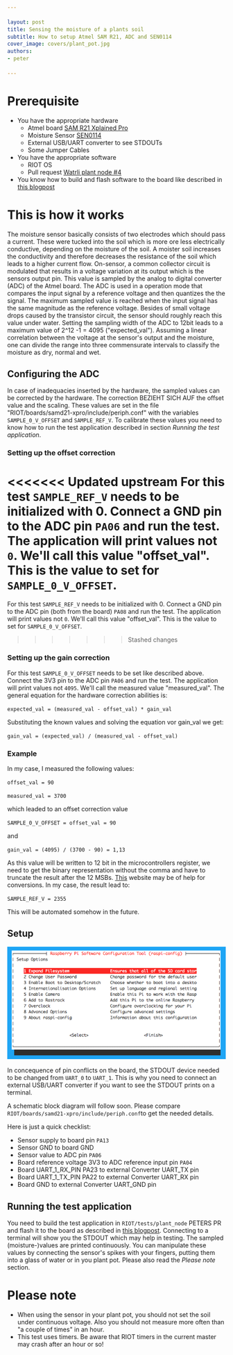 ```yaml
---

layout: post
title: Sensing the moisture of a plants soil
subtitle: How to setup Atmel SAM R21, ADC and SEN0114
cover_image: covers/plant_pot.jpg
authors:
- peter

---
```


# Prerequisite

- You have the appropriate hardware
    - Atmel board [SAM R21 Xplained Pro](http://www.atmel.com/Images/Atmel-42243-SAMR21-Xplained-Pro_User-Guide.pdf)
    - Moisture Sensor [SEN0114](http://www.dfrobot.com/index.php?route=product/product&product_id=599)
    - External USB/UART converter to see STDOUTs
    - Some Jumper Cables
- You have the appropriate software
    - RIOT OS
    - Pull request [Watrli plant node #4](https://github.com/watr-li/RIOT/pull/4)
- You know how to build and flash software to the board like described in [this blogpost](http://watr.li/samr21-dev-setup-ubuntu.html)

# This is how it works

The moisture sensor basically consists of two electrodes which should pass a current. These were tucked into the soil which is more ore less electrically conductive, depending on the moisture of the soil. A moister soil increases the conductivity and therefore decreases the resistance of the soil which leads to a higher current flow. On-sensor, a common collector circuit is modulated that results in a voltage variation at its output which is the sensors output pin. This value is sampled by the analog to digital converter (ADC) of the Atmel board. The ADC is used in a operation mode that compares the input signal by a reference voltage and then quantizes the the signal. The maximum sampled value is reached when the input signal has the same magnitude as the reference voltage. Besides of small voltage drops caused by the transistor circuit, the sensor should roughly reach this value under water. Setting the sampling width of the ADC to 12bit leads to a maximum value of 2^12 -1 = 4095 ("expected_val"). Assuming a linear correlation between the voltage at the sensor's output and the moisture, one can divide the range into three commensurate intervals to classify the moisture as dry, normal and wet.

## Configuring the ADC

In case of inadequacies inserted by the hardware, the sampled values can be corrected by the hardware. The correction BEZIEHT SICH AUF the offset value and the scaling. These values are set in the file "RIOT/boards/samd21-xpro/include/periph.conf" with the variables `SAMPLE_0_V_OFFSET` and `SAMPLE_REF_V`. To calibrate these values you need to know how to run the test application described in section _Running the test application_.

### Setting up the offset correction

<<<<<<< Updated upstream
For this test `SAMPLE_REF_V` needs to be initialized with 0. Connect a GND pin to the ADC pin `PA06` and run the test. The application will print values not `0`. We'll call this value "offset_val". This is the value to set for `SAMPLE_0_V_OFFSET`.
=======
For this test `SAMPLE_REF_V` needs to be initialized with 0. Connect a GND pin to the ADC pin (both from the board) `PA08` and run the test. The application will print values not `0`. We'll call this value "offset_val". This is the value to set for `SAMPLE_0_V_OFFSET`.
>>>>>>> Stashed changes

### Setting up the gain correction

For this test `SAMPLE_0_V_OFFSET` needs to be set like described above. Connect the 3V3 pin to the ADC pin `PA06` and run the test. The application will print values not `4095`. We'll call the measured value "measured_val". The general equation for the hardware correction abilities is:

`expected_val = (measured_val - offset_val) * gain_val`

Substituting the known values and solving the equation vor gain_val we get:

`gain_val = (expected_val) / (measured_val - offset_val)`

### Example

In my case, I measured the following values:

`offset_val = 90`

`measured_val = 3700`

which leaded to an offset correction value

`SAMPLE_0_V_OFFSET = offset_val = 90`

and

`gain_val = (4095) / (3700 - 90) = 1,13`

As this value will be written to 12 bit in the microcontrollers register, we need to get the binary representation without the comma and have to truncate the result after the 12 MSBs. [This](http://www.arndt-bruenner.de/mathe/scripts/Zahlensysteme.htm) website may be of help for conversions. In my case, the result lead to:

`SAMPLE_REF_V = 2355`

This will be automated somehow in the future.

## Setup

![](images/raspi/raspi-config2.png)

In concequence of pin conflicts on the board, the STDOUT device needed to be changed from `UART_0` to `UART_1`. This is why you need to connect an external USB/UART converter if you want to see the STDOUT prints on a terminal.

A schematic block diagram will follow soon. Please compare `RIOT/boards/samd21-xpro/include/periph.conf`to get the needed details. 

Here is just a quick checklist:

- Sensor supply to board pin `PA13`
- Sensor GND to board GND
- Sensor value to ADC pin `PA06`
- Board reference voltage 3V3 to ADC reference input pin `PA04`
- Board UART_1_RX_PIN PA23 to external Converter UART_TX pin
- Board UART_1_TX_PIN PA22 to external Converter UART_RX pin
- Board GND to external Converter UART_GND pin



## Running the test application

You need to build the test application in `RIOT/tests/plant_node` PETERS PR and flash it to the board as described in [this blogpost](http://watr.li/samr21-dev-setup-ubuntu.html). Connecting to a terminal will show you the STDOUT which may help in testing. The sampled (moisture-)values are printed continuously. You can manipulate these values by connecting the sensor's spikes with your fingers, putting them into a glass of water or in you plant pot. Please also read the _Please note_ section.

# Please note

- When using the sensor in your plant pot, you should not set the soil under continuous voltage. Also you should not measure more often than "a couple of times" in an hour.
- This test uses timers. Be aware that RIOT timers in the current master may crash after an hour or so!
